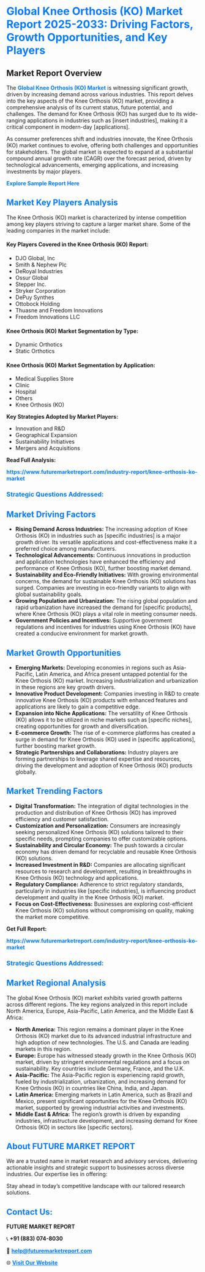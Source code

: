 <h1 style="color: #007BFF;">Global Knee Orthosis (KO) Market Report 2025-2033: Driving Factors, Growth Opportunities, and Key Players</h1>

<section id="overview">
<h2>Market Report Overview</h2>
<p>The <a href="https://www.futuremarketreport.com/industry-report/knee-orthosis-ko-market" style="color: #007BFF; text-decoration: none;"><strong>Global Knee Orthosis (KO) Market</strong></a> is witnessing significant growth, driven by increasing demand across various industries. This report delves into the key aspects of the Knee Orthosis (KO) market, providing a comprehensive analysis of its current status, future potential, and challenges. The demand for Knee Orthosis (KO) has surged due to its wide-ranging applications in industries such as [insert industries], making it a critical component in modern-day [applications].</p>
<p>As consumer preferences shift and industries innovate, the Knee Orthosis (KO) market continues to evolve, offering both challenges and opportunities for stakeholders. The global market is expected to expand at a substantial compound annual growth rate (CAGR) over the forecast period, driven by technological advancements, emerging applications, and increasing investments by major players.</p>
</section>

<section id="overview">
<p><a href="https://www.futuremarketreport.com/request-sample/reportId=127256" style="color: #007BFF; text-decoration: none;"><strong>Explore Sample Report Here</strong></a></p>
</section>

<section id="key-players">
<h2 style="color: #007BFF;">Market Key Players Analysis</h2>
<p>The Knee Orthosis (KO) market is characterized by intense competition among key players striving to capture a larger market share. Some of the leading companies in the market include:</p>
<h4>Key Players Covered in the Knee Orthosis (KO) Report:</h4>
<ul><li>DJO Global, Inc</li><li>Smith &amp; Nephew Plc</li><li>DeRoyal Industries</li><li>Ossur Global</li><li>Stepper Inc.</li><li>Stryker Corporation</li><li>DePuy Synthes</li><li>Ottobock Holding</li><li>Thuasne and Freedom Innovations</li><li>Freedom Innovations LLC</li></ul>
<h4>Knee Orthosis (KO) Market Segmentation by Type:</h4>
<ul><li>Dynamic Orthotics</li><li>Static Orthotics</li></ul>

<h4>Knee Orthosis (KO) Market Segmentation by Application:</h4>
<ul><li>Medical Supplies Store</li><li>Clinic</li><li>Hospital</li><li>Others</li><li>Knee Orthosis (KO)</li></ul>
<p><strong>Key Strategies Adopted by Market Players:</strong></p>
<ul>
<li>Innovation and R&D</li>
<li>Geographical Expansion</li>
<li>Sustainability Initiatives</li>
<li>Mergers and Acquisitions</li>
</ul>
</section>

<section>
<p><strong>Read Full Analysis: </strong></p><a href="https://www.futuremarketreport.com/industry-report/knee-orthosis-ko-market" style="color: #007BFF; text-decoration: none;"><strong>https://www.futuremarketreport.com/industry-report/knee-orthosis-ko-market</strong></a>
<h3 style="color: #007BFF;">Strategic Questions Addressed:</h3>
</section>

<section id="driving-factors">
<h2 style="color: #007BFF;">Market Driving Factors</h2>
<ul>
<li><strong>Rising Demand Across Industries:</strong> The increasing adoption of Knee Orthosis (KO) in industries such as [specific industries] is a major growth driver. Its versatile applications and cost-effectiveness make it a preferred choice among manufacturers.</li>
<li><strong>Technological Advancements:</strong> Continuous innovations in production and application technologies have enhanced the efficiency and performance of Knee Orthosis (KO), further boosting market demand.</li>
<li><strong>Sustainability and Eco-Friendly Initiatives:</strong> With growing environmental concerns, the demand for sustainable Knee Orthosis (KO) solutions has surged. Companies are investing in eco-friendly variants to align with global sustainability goals.</li>
<li><strong>Growing Population and Urbanization:</strong> The rising global population and rapid urbanization have increased the demand for [specific products], where Knee Orthosis (KO) plays a vital role in meeting consumer needs.</li>
<li><strong>Government Policies and Incentives:</strong> Supportive government regulations and incentives for industries using Knee Orthosis (KO) have created a conducive environment for market growth.</li>
</ul>
</section>

<section id="growth-opportunities">
<h2 style="color: #007BFF;">Market Growth Opportunities</h2>
<ul>
<li><strong>Emerging Markets:</strong> Developing economies in regions such as Asia-Pacific, Latin America, and Africa present untapped potential for the Knee Orthosis (KO) market. Increasing industrialization and urbanization in these regions are key growth drivers.</li>
<li><strong>Innovative Product Development:</strong> Companies investing in R&D to create innovative Knee Orthosis (KO) products with enhanced features and applications are likely to gain a competitive edge.</li>
<li><strong>Expansion into Niche Applications:</strong> The versatility of Knee Orthosis (KO) allows it to be utilized in niche markets such as [specific niches], creating opportunities for growth and diversification.</li>
<li><strong>E-commerce Growth:</strong> The rise of e-commerce platforms has created a surge in demand for Knee Orthosis (KO) used in [specific applications], further boosting market growth.</li>
<li><strong>Strategic Partnerships and Collaborations:</strong> Industry players are forming partnerships to leverage shared expertise and resources, driving the development and adoption of Knee Orthosis (KO) products globally.</li>
</ul>
</section>

<section id="trending-factors">
<h2 style="color: #007BFF;">Market Trending Factors</h2>
<ul>
<li><strong>Digital Transformation:</strong> The integration of digital technologies in the production and distribution of Knee Orthosis (KO) has improved efficiency and customer satisfaction.</li>
<li><strong>Customization and Personalization:</strong> Consumers are increasingly seeking personalized Knee Orthosis (KO) solutions tailored to their specific needs, prompting companies to offer customizable options.</li>
<li><strong>Sustainability and Circular Economy:</strong> The push towards a circular economy has driven demand for recyclable and reusable Knee Orthosis (KO) solutions.</li>
<li><strong>Increased Investment in R&D:</strong> Companies are allocating significant resources to research and development, resulting in breakthroughs in Knee Orthosis (KO) technology and applications.</li>
<li><strong>Regulatory Compliance:</strong> Adherence to strict regulatory standards, particularly in industries like [specific industries], is influencing product development and quality in the Knee Orthosis (KO) market.</li>
<li><strong>Focus on Cost-Effectiveness:</strong> Businesses are exploring cost-efficient Knee Orthosis (KO) solutions without compromising on quality, making the market more competitive.</li>
</ul>
</section>

<section>
<p><strong>Get Full Report: </strong></p><a href="https://www.futuremarketreport.com/industry-report/knee-orthosis-ko-market" style="color: #007BFF; text-decoration: none;"><strong>https://www.futuremarketreport.com/industry-report/knee-orthosis-ko-market</strong></a>
<h3 style="color: #007BFF;">Strategic Questions Addressed:</h3>
</section>


<section id="regional-analysis">
<h2 style="color: #007BFF;">Market Regional Analysis</h2>
<p>The global Knee Orthosis (KO) market exhibits varied growth patterns across different regions. The key regions analyzed in this report include North America, Europe, Asia-Pacific, Latin America, and the Middle East & Africa:</p>
<ul>
<li><strong>North America:</strong> This region remains a dominant player in the Knee Orthosis (KO) market due to its advanced industrial infrastructure and high adoption of new technologies. The U.S. and Canada are leading markets in this region.</li>
<li><strong>Europe:</strong> Europe has witnessed steady growth in the Knee Orthosis (KO) market, driven by stringent environmental regulations and a focus on sustainability. Key countries include Germany, France, and the U.K.</li>
<li><strong>Asia-Pacific:</strong> The Asia-Pacific region is experiencing rapid growth, fueled by industrialization, urbanization, and increasing demand for Knee Orthosis (KO) in countries like China, India, and Japan.</li>
<li><strong>Latin America:</strong> Emerging markets in Latin America, such as Brazil and Mexico, present significant opportunities for the Knee Orthosis (KO) market, supported by growing industrial activities and investments.</li>
<li><strong>Middle East & Africa:</strong> The region’s growth is driven by expanding industries, infrastructure development, and increasing demand for Knee Orthosis (KO) in sectors like [specific sectors].</li>
</ul>
</section>

<footer>
<h2 style="color: #007BFF;">About FUTURE MARKET REPORT</h2>
<p>We are a trusted name in market research and advisory services, delivering actionable insights and strategic support to businesses across diverse industries. Our expertise lies in offering:</p>

<p>Stay ahead in today’s competitive landscape with our tailored research solutions.</p>

<h2 style="color: #007BFF;">Contact Us:</h2>
<p><strong>FUTURE MARKET REPORT</strong></p>
<p>📞 <strong>+91 (883) 074-8030</strong></p>
<p>📧 <strong><a href="mailto:help@futuremarketreport.com" style="color: #007BFF;">help@futuremarketreport.com</a></strong></p>
<p>🌐 <strong><a href="https://www.futuremarketreport.com/" style="color: #007BFF;">Visit Our Website</a></strong></p>
</footer>